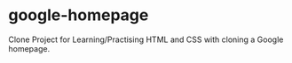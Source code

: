 # google-homepage
Clone Project for Learning/Practising HTML and CSS with cloning a Google homepage.
